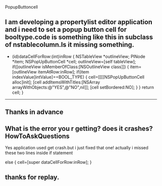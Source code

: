 

PopupButtoncell

I  am developing a propertylist editor application and i need to set a popup button cell for booltype.code is something like this in subclass of nstablecolumn.Is it missing something.
 ----
    
- (id)dataCellForRow:(int)inRow
{
	NSTableView  *outlineView;
	PlNode *item;
	NSPopUpButtonCell *cell;
	outlineView=[self tableView];
	if([outlineView isMemberOfClass:[NSOutlineView class]])
	{
		item=[outlineView itemAtRow:inRow];
		if(item indexValue]intValue]==BOOL_TYPE)
		{
			cell=[[[[NSPopUpButtonCell alloc]init];
			[cell addItemsWithTitles:[NSArray arrayWithObjects:@"YES",@"NO",nil]];
			[cell setBordered:NO];
		}
	}
	return cell;
}

----
Thanks in advance
 ----
What is the error you r getting? does it crashes? HowToAskQuestions
 ----
Yes application used get crash.but i just fixed  that one! actually i missed these two lines inside if statement
    
else
		{
			cell=[super dataCellForRow:inRow];
		}

thanks for replay.
 ----
